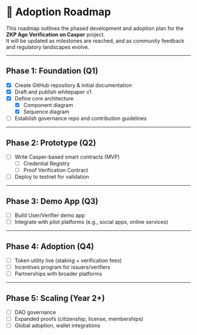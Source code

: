 # 📌 Adoption Roadmap

This roadmap outlines the phased development and adoption plan for the **ZKP Age Verification on Casper** project.  
It will be updated as milestones are reached, and as community feedback and regulatory landscapes evolve.  

---

## Phase 1: Foundation (Q1)
- [x] Create GitHub repository & initial documentation  
- [x] Draft and publish whitepaper v1  
- [x] Define core architecture  
  - [x] Component diagram  
  - [x] Sequence diagram  
- [ ] Establish governance repo and contribution guidelines  

---

## Phase 2: Prototype (Q2)
- [ ] Write Casper-based smart contracts (MVP)  
  - [ ] Credential Registry  
  - [ ] Proof Verification Contract  
- [ ] Deploy to testnet for validation  

---

## Phase 3: Demo App (Q3)
- [ ] Build User/Verifier demo app  
- [ ] Integrate with pilot platforms (e.g., social apps, online services)  

---

## Phase 4: Adoption (Q4)
- [ ] Token utility live (staking + verification fees)  
- [ ] Incentives program for issuers/verifiers  
- [ ] Partnerships with broader platforms  

---

## Phase 5: Scaling (Year 2+)
- [ ] DAO governance  
- [ ] Expanded proofs (citizenship, license, memberships)  
- [ ] Global adoption, wallet integrations